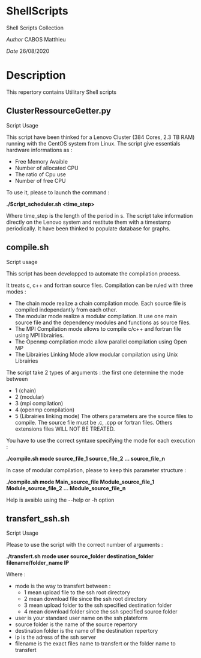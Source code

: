 # ShellScripts
Shell Scripts Collection

*Author* CABOS Matthieu

*Date*   26/08/2020

# Description

This repertory contains Utilitary Shell scripts

ClusterRessourceGetter.py
-------------------------

Script Usage

This script have been thinked for a Lenovo Cluster (384 Cores, 2.3 TB RAM) running with the CentOS system from Linux.
The script give essentials hardware informations as :

* Free Memory Avaible
* Number of allocated CPU 
* The ratio of Cpu use
* Number of free CPU 

To use it, please to launch the command :

**./Script_scheduler.sh <time_step>**

Where time_step is the length of the period in s. The script take information directly on the Lenovo system and restitute them with a timestamp periodically.
It have been thinked to populate database for graphs.

compile.sh
----------

Script usage

This script has been developped to automate the compilation process.

It treats c, c++ and fortran source files. Compilation can be ruled with three modes :
* The chain mode realize a chain compilation mode.
Each source file is compiled independantly from each other.
* The modular mode realize a modular compilation.
It use one main source file and the dependency modules and functions as source files.
* The MPI Compilation mode allows to compile c/c++ and fortran file using MPI librairies.
* The Openmp compilation mode allow parallel compilation using Open MP
* The Librairies Linking Mode allow modular compilation using Unix Librairies

The script take 2 types of arguments : the first one determine the mode between 
* 1 (chain)
* 2 (modular)
* 3 (mpi compilation)
* 4 (openmp compilation)
* 5 (Librairies linking mode)
The others parameters are the source files to compile.
The source file must be .c, .cpp or fortran files. 
Others extensions files WILL NOT BE TREATED.

You have to use the correct syntaxe specifying the mode for each execution :

**./compile.sh mode source_file_1 source_file_2 ... source_file_n**
 
 In case of modular compilation, please to keep this parameter structure :

**./compile.sh mode Main_source_file Module_source_file_1 Module_source_file_2 ... Module_source_file_n**
	
 Help is avaible using the --help or -h option
 
 transfert_ssh.sh
 ----------------
 
 Script Usage
 
 Please to use the script with the correct number of arguments :
 
**./transfert.sh mode user source_folder destination_folder filename/folder_name IP**

Where :

* mode is the way to transfert between :
	* 1 mean upload file to the ssh root directory
	* 2 mean download file since the ssh root directory
	* 3 mean upload folder to the ssh specified destination folder
	* 4 mean download folder since the ssh specified source folder
* user is your standard user name on the ssh plateform
* source folder is the name of the source repertory
* destination folder is the name of the destination repertory
* ip is the adress of the ssh server
* filename is the exact files name to transfert or the folder name to transfert
